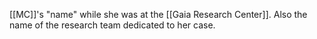 [[MC]]'s "name" while she was at the [[Gaia Research Center]]. Also the name of the research team dedicated to her case.